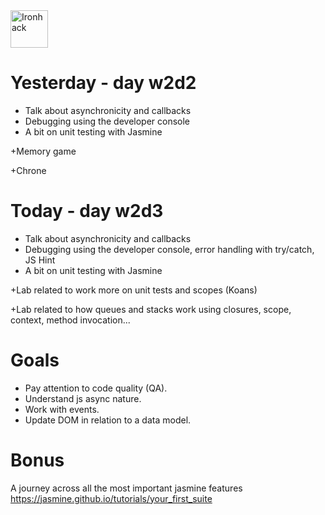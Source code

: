 <img src="https://raw.githubusercontent.com/webmad1019-1/w1d3-advanced-selectors-positioning-full-layout/master/img/ironhack.svg?sanitize=true" alt="Ironhack" width="60"/>

# Yesterday - day w2d2

* Talk about asynchronicity and callbacks
* Debugging using the developer console
* A bit on unit testing with Jasmine

+Memory game

+Chrone

# Today - day w2d3

* Talk about asynchronicity and callbacks
* Debugging using the developer console, error handling with try/catch, JS Hint
* A bit on unit testing with Jasmine

+Lab related to work more on unit tests and scopes (Koans)

+Lab related to how queues and stacks work using closures, scope, context, method invocation...

# Goals

* Pay attention to code quality (QA).
* Understand js async nature.
* Work with events.
* Update DOM in relation to a data model.

# Bonus

A journey across all the most important jasmine features
https://jasmine.github.io/tutorials/your_first_suite